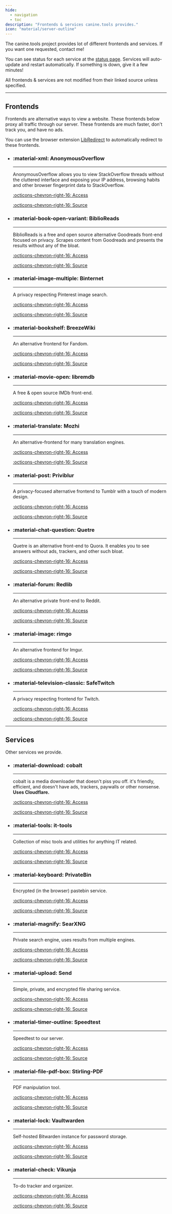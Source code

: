 ```yaml
---
hide:
  - navigation
  - toc
description: "Frontends & services canine.tools provides."
icon: "material/server-outline"
---
```

The canine.tools project provides lot of different frontends and services. If you want one requested, contact me!

You can see status for each service at the [status page](https://status.canine.tools). Services will auto-update and restart automatically. If something is down, give it a few minutes!

All frontends & services are not modified from their linked source unless specified.

---

## Frontends
Frontends are alternative ways to view a website. These frontends below proxy all traffic through our server. These frontends are much faster, don't track you, and have no ads.

You can use the browser extension [LibRedirect](https://libredirect.github.io/) to automatically redirect to these frontends.

<div class="grid cards" markdown>

-   ### :material-xml: AnonymousOverflow
    
    ----
    
    AnonymousOverflow allows you to view StackOverflow threads without the cluttered interface and exposing your IP address, browsing habits and other browser fingerprint data to StackOverflow.
    
    [:octicons-chevron-right-16: Access](https://overflow.canine.tools/)

    [:octicons-chevron-right-16: Source](https://github.com/httpjamesm/AnonymousOverflow)

-   ### :material-book-open-variant: BiblioReads
    
    ----
    
    BiblioReads is a free and open source alternative Goodreads front-end focused on privacy. Scrapes content from Goodreads and presents the results without any of the bloat.
    
    [:octicons-chevron-right-16: Access](https://read.canine.tools/)

    [:octicons-chevron-right-16: Source](https://github.com/nesaku/BiblioReads)

-   ### :material-image-multiple: Binternet
    
    ----
    
    A privacy respecting Pinterest image search.
    
    [:octicons-chevron-right-16: Access](https://binternet.canine.tools/)

    [:octicons-chevron-right-16: Source](https://github.com/Ahwxorg/binternet/)

-   ### :material-bookshelf: BreezeWiki
    
    ----
    
    An alternative frontend for Fandom.
    
    [:octicons-chevron-right-16: Access](https://breeze.canine.tools/)

    [:octicons-chevron-right-16: Source](https://gitdab.com/cadence/breezewiki)

-   ### :material-movie-open: libremdb
    
    ----
    
    A free & open source IMDb front-end.
    
    [:octicons-chevron-right-16: Access](https://libremdb.canine.tools/)

    [:octicons-chevron-right-16: Source](https://github.com/zyachel/libremdb)

-   ### :material-translate: Mozhi
    
    ----
    
    An alternative-frontend for many translation engines.
    
    [:octicons-chevron-right-16: Access](https://mozhi.canine.tools/)

    [:octicons-chevron-right-16: Source](https://codeberg.org/aryak/mozhi)

-   ### :material-post: Priviblur
    
    ----
    
    A privacy-focused alternative frontend to Tumblr with a touch of modern design.
    
    [:octicons-chevron-right-16: Access](https://priviblur.canine.tools/)

    [:octicons-chevron-right-16: Source](https://github.com/syeopite/priviblur)

-   ### :material-chat-question: Quetre
    
    ----
    
    Quetre is an alternative front-end to Quora. It enables you to see answers without ads, trackers, and other such bloat.
    
    [:octicons-chevron-right-16: Access](https://quetre.canine.tools/)

    [:octicons-chevron-right-16: Source](https://github.com/zyachel/quetre)

-   ### :material-forum: Redlib
    
    ----
    
    An alternative private front-end to Reddit.
    
    [:octicons-chevron-right-16: Access](https://redlib.canine.tools/)

    [:octicons-chevron-right-16: Source](https://github.com/redlib-org/redlib)

-   ### :material-image: rimgo
    
    ----
    
    An alternative frontend for Imgur.
    
    [:octicons-chevron-right-16: Access](https://rimgo.canine.tools/)

    [:octicons-chevron-right-16: Source](https://codeberg.org/rimgo/rimgo)

-   ### :material-television-classic: SafeTwitch
    
    ----
    
    A privacy respecting frontend for Twitch.
    
    [:octicons-chevron-right-16: Access](https://safetwitch.canine.tools/)

    [:octicons-chevron-right-16: Source](https://codeberg.org/SafeTwitch/safetwitch)

</div>

---

## Services

Other services we provide.

<div class="grid cards" markdown>

-   ### :material-download: cobalt
    
    ----
    
    cobalt is a media downloader that doesn't piss you off. it's friendly, efficient, and doesn't have ads, trackers, paywalls or other nonsense. **Uses Cloudflare.**
    
    [:octicons-chevron-right-16: Access](https://cobalt.canine.tools/)

    [:octicons-chevron-right-16: Source](https://github.com/imputnet/cobalt)

-   ### :material-tools: it-tools
    
    ----
    
    Collection of misc tools and utilities for anything IT related.
    
    [:octicons-chevron-right-16: Access](https://it-tools.canine.tools/)

    [:octicons-chevron-right-16: Source](https://github.com/CorentinTh/it-tools)

-   ### :material-keyboard: PrivateBin
    
    ----
    
    Encrypted (in the browser) pastebin service.
    
    [:octicons-chevron-right-16: Access](https://paste.canine.tools/)

    [:octicons-chevron-right-16: Source](https://github.com/PrivateBin/PrivateBin)

-   ### :material-magnify: SearXNG
    
    ----
    
    Private search engine, uses results from multiple engines.
    
    [:octicons-chevron-right-16: Access](https://search.canine.tools/)

    [:octicons-chevron-right-16: Source](https://github.com/searxng/searxng)

-   ### :material-upload: Send
    
    ----
    
    Simple, private, and encrypted file sharing service.
    
    [:octicons-chevron-right-16: Access](https://send.canine.tools/)

    [:octicons-chevron-right-16: Source](https://github.com/timvisee/send)

-   ### :material-timer-outline: Speedtest
    
    ----
    
    Speedtest to our server.
    
    [:octicons-chevron-right-16: Access](https://speedtest.canine.tools/)

    [:octicons-chevron-right-16: Source](https://github.com/openspeedtest/Speed-Test)

-   ### :material-file-pdf-box: Stirling-PDF
    
    ----
    
    PDF manipulation tool.
    
    [:octicons-chevron-right-16: Access](https://pdf.canine.tools/)

    [:octicons-chevron-right-16: Source](https://github.com/Stirling-Tools/Stirling-PDF)

-   ### :material-lock: Vaultwarden
    
    ----
    
    Self-hosted Bitwarden instance for password storage.
    
    [:octicons-chevron-right-16: Access](https://vault.canine.tools/)

    [:octicons-chevron-right-16: Source](https://github.com/dani-garcia/vaultwarden)

-   ### :material-check: Vikunja
    
    ----
    
    To-do tracker and organizer.
    
    [:octicons-chevron-right-16: Access](https://vikunja.canine.tools/)

    [:octicons-chevron-right-16: Source](https://kolaente.dev/vikunja/vikunja)

</div>